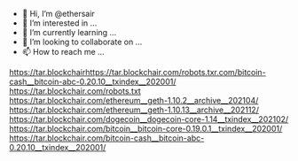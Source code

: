 - 👋 Hi, I’m @ethersair
- 👀 I’m interested in ...
- 🌱 I’m currently learning ...
- 💞️ I’m looking to collaborate on ...
- 📫 How to reach me ...

<!---
ethersair/ethersair is a ✨ special ✨ repository because its `README.md` (this file) appears on your GitHub profile.
You can click the Preview link to take a look at your changes.
--->
https://tar.blockchairhttps://tar.blockchair.com/robots.txr.com/bitcoin-cash__bitcoin-abc-0.20.10__txindex__202001/
https://tar.blockchair.com/robots.txt
https://tar.blockchair.com/ethereum__geth-1.10.2__archive__202104/
https://tar.blockchair.com/ethereum__geth-1.10.13__archive__202112/
https://tar.blockchair.com/dogecoin__dogecoin-core-1.14__txindex__202102/
https://tar.blockchair.com/bitcoin__bitcoin-core-0.19.0.1__txindex__202001/
https://tar.blockchair.com/bitcoin-cash__bitcoin-abc-0.20.10__txindex__202001/
